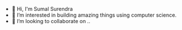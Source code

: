 - 👋 Hi, I'm Sumal Surendra
- 👀 I’m interested in building amazing things using computer science.
- 💞️ I’m looking to collaborate on ..

<!---
sssurendra99/sssurendra99 is a ✨ special ✨ repository because its `README.md` (this file) appears on your GitHub profile.
You can click the Preview link to take a look at your changes.
--->
